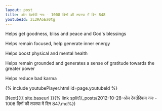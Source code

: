 ```yaml
---
layout: post
title: ओम देवर्षयी नमः - 1008 दिनों की तपस्या में दिन 848
youtubeId: zL2RAoEa0tg
---
```

 
 
Helps get goodness, bliss and peace and God's blessings
 
Helps remain focused, help generate inner energy 
 
Helps boost physical and mental health 
 
Helps remain grounded and generates a sense of gratitude towards the greater power 
 
Helps reduce bad karma
 
 
 
 


{% include youtubePlayer.html id=page.youtubeId %}
 
[Next]({{ site.baseurl }}{% link  split1/_posts/2012-10-28-ओम देवतीदेवाय नमः - 1008 दिनों की तपस्या में दिन 847.md%})
 
